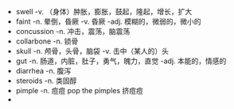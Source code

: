- swell -v. （身体）肿胀，膨胀，鼓起，隆起，增长，扩大 
- faint -n. 晕倒，昏厥 -v. 昏厥 -adj. 模糊的，微弱的，微小的
- concussion -n. 冲击，震荡，脑震荡
- collarbone -n. 锁骨
- skull -n. 颅骨，头骨，脑袋 -v. 击中（某人的）头
- gut  -n. 肠道，内脏，肚子，勇气，魄力，直觉 -adj. 本能的，情感的 
- diarrhea -n. 腹泻
- steroids -n. 类固醇
- pimple -n. 痘痘
	pop the pimples 挤痘痘
- 